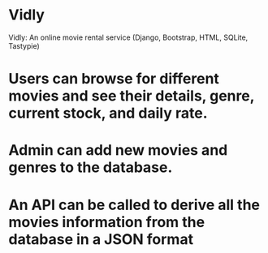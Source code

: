 # Vidly

Vidly: An online movie rental service (Django, Bootstrap, HTML, SQLite, Tastypie)

# Users can browse for different movies and see their details, genre, current stock, and daily rate.
# Admin can add new movies and genres to the database.
# An API can be called to derive all the movies information from the database in a JSON format
